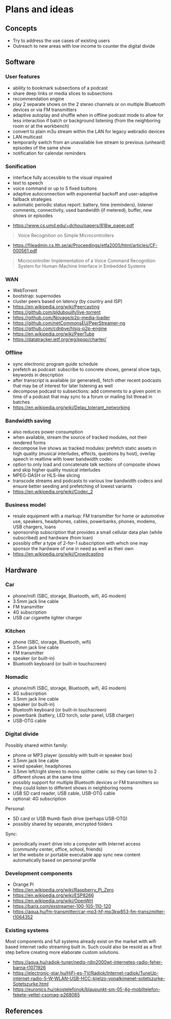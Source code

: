 # Plans and ideas

## Concepts

* Try to address the use cases of existing users
* Outreach to new areas with low income to counter the digital divide

## Software

### User features

* ability to bookmark subsections of a podcast
* share deep links or media slices to subsections
* recommendation engine
* play 2 separate shows on the 2 stereo channels or on multiple Bluetooth devices or via FM transmitters
* adaptive autoplay and shuffle when in offline podcast mode to allow for less interaction if batch or background listening (from the neighboring room or at the workbench)
* convert to plain m3u stream within the LAN for legacy webradio devices
* LAN multicast
* temporarily switch from an unavailable live stream to previous (unheard) episodes of the same show
* notification for calendar reminders

### Sonification

* interface fully accessible to the visual impaired
* text to speech
* voice command or up to 5 fixed buttons
* adaptive autoconnection with exponential backoff and user-adaptive fallback strategies
* automatic periodic status report: battery, time (reminders), listener comments, connectivity, used bandwidth (if metered), buffer, new shows or episodes

- https://www.cs.umd.edu/~dchou/papers/818w_paper.pdf
> Voice Recognition on Simple Microcontrollers

- https://fileadmin.cs.lth.se/ai/Proceedings/etfa2005/html/articles/CF-000561.pdf
> Microcontroller Implementation of a Voice Command Recognition System for Human-Machine Interface in Embedded Systems

### WAN

* WebTorrent
* bootstrap: supernodes
* cluster peers based on latency (by country and ISP)
* https://en.wikipedia.org/wiki/Peercasting
* https://github.com/pldubouilh/live-torrent
* https://github.com/Novage/p2p-media-loader
* https://github.com/netCommonsEU/PeerStreamer-ng
* https://github.com/cdnbye/hlsjs-p2p-engine
* https://en.wikipedia.org/wiki/PeerTube
* https://datatracker.ietf.org/wg/ppsp/charter/

### Offline

* sync electronic program guide schedule
* prefetch as podcast: subscribe to concrete shows, general show tags, keywords in description
* after transcript is available (or generated), fetch other recent podcasts that may be of interest for later listening as well
* decompose podcast to subsections: add comments to a given point in time of a podcast that may sync to a forum or mailing list thread in batches
* https://en.wikipedia.org/wiki/Delay_tolerant_networking

### Bandwidth saving

* also reduces power consumption
* when available, stream the source of tracked modules, not their rendered forms
* decompose live shows as tracked modules: prefetch static assets in high quality (musical interludes, effects, questions by host), overlay speech in realtime with lower bandwidth codec
* option to only load and concatenate talk sections of composite shows and skip higher quality musical interludes
* MPEG-DASH or HLS-like slicing
* transcode streams and podcasts to various low bandwidth codecs and ensure better seeding and prefetching of lowest variants
* https://en.wikipedia.org/wiki/Codec_2

### Business model

* resale equipment with a markup: FM transmitter for home or automotive use, speakers, headphones, cables, powerbanks, phones, modems, USB chargers, loans
* sponsorship subscription that provides a small cellular data plan (while subscribed) and hardware (from loan)
* possibly offer a type of 2-for-1 subscription with which one may sponsor the hardware of one in need as well as their own
* https://en.wikipedia.org/wiki/Crowdcasting

## Hardware

### Car

* phone/mifi (SBC, storage, Bluetooth, wifi, 4G modem)
* 3.5mm jack line cable
* FM transmitter
* 4G subscription
* USB car cigarette lighter charger

### Kitchen

* phone (SBC, storage, Bluetooth, wifi)
* 3.5mm jack line cable
* FM transmitter
* speaker (or built-in)
* Bluetooth keyboard (or built-in touchscreen)

### Nomadic

* phone/mifi (SBC, storage, Bluetooth, wifi, 4G modem)
* 4G subscription
* 3.5mm jack line cable
* speaker (or built-in)
* Bluetooth keyboard (or built-in touchscreen)
* powerbank (battery, LED torch, solar panel, USB charger)
* USB-OTG cable

### Digital divide

Possibly shared within family:

* phone or MP3 player (possibly with built-in speaker box)
* 3.5mm jack line cable
* wired speaker, headphones
* 3.5mm left/right stereo to mono splitter cable: so they can listen to 2 different shows at the same time
* possibly support for multiple Bluetooth devices or FM transmitters so they could listen to different shows in neighboring rooms
* USB SD card reader, USB cable, USB-OTG cable
* optional: 4G subscription

Personal:

* SD card or USB thumb flash drive (perhaps USB-OTG)
* possibly shared by separate, encrypted folders

Sync:

* periodically insert drive into a computer with Internet access (community center, office, school, friends)
* let the website or portable executable app sync new content automatically based on personal profile

### Development components

* Orange Pi
* https://en.wikipedia.org/wiki/Raspberry_Pi_Zero
* https://en.wikipedia.org/wiki/ESP8266
* https://en.wikipedia.org/wiki/OpenWrt
* https://barix.com/exstreamer-100-105-110-120
* https://aqua.hu/fm-transmitter/car-mp3-hf-mp3kw853-fm-transzmitter-t1064352

### Existing systems

Most components and full systems already exist on the market with wifi based internet radio streaming built in. Such could also be resold as a first step before creating more elaborate custom solutions.

* https://aqua.hu/radiok-tuner/nedis-rdin2000wt-internetes-radio-feher-barna-t1071926
* https://electronic-star.hu/HiFi-es-TV/Radiok/Internet-radiok/TuneUp-internet-radio-5-W-WLAN-USB-HCC-kijelzo-vonalkimenet-sotetszurke-Sotetszurke.html
* https://euronics.hu/okostelefonok/blaupunkt-sm-05-4g-mobiltelefon-fekete-yettel-csomag-p268085

## References
